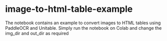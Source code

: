 # image-to-html-table-example
The notebook contains an example to convert images to HTML tables using PaddleOCR and Unitable. Simply run the notebook on Colab and change the img_dir and out_dir as required
